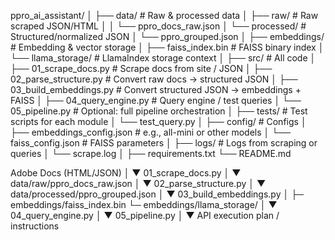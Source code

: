 ppro_ai_assistant/
│
├── data/                         # Raw & processed data
│   ├── raw/                       # Raw scraped JSON/HTML
│   │   └── ppro_docs_raw.json
│   └── processed/                 # Structured/normalized JSON
│       └── ppro_grouped.json
│
├── embeddings/                    # Embedding & vector storage
│   ├── faiss_index.bin            # FAISS binary index
│   └── llama_storage/             # LlamaIndex storage context
│
├── src/                           # All code
│   ├── 01_scrape_docs.py          # Scrape docs from site / JSON
│   ├── 02_parse_structure.py      # Convert raw docs → structured JSON
│   ├── 03_build_embeddings.py     # Convert structured JSON → embeddings + FAISS
│   ├── 04_query_engine.py         # Query engine / test queries
│   └── 05_pipeline.py             # Optional: full pipeline orchestration
│
├── tests/                         # Test scripts for each module
│   └── test_query.py
│
├── config/                        # Configs
│   ├── embeddings_config.json     # e.g., all-mini or other models
│   └── faiss_config.json          # FAISS parameters
│
├── logs/                          # Logs from scraping or queries
│   └── scrape.log
│
├── requirements.txt
└── README.md


Adobe Docs (HTML/JSON)
          │
          ▼
01_scrape_docs.py
          │
          ▼
data/raw/ppro_docs_raw.json
          │
          ▼
02_parse_structure.py
          │
          ▼
data/processed/ppro_grouped.json
          │
          ▼
03_build_embeddings.py
          │
          ├─ embeddings/faiss_index.bin
          └─ embeddings/llama_storage/
          │
          ▼
04_query_engine.py
          │
          ▼
05_pipeline.py
          │
          ▼
API execution plan / instructions
